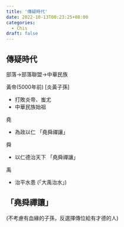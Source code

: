 ```yaml
---
title: '傳疑時代'
date: 2022-10-13T00:23:25+08:00
categories:
  - Chis
draft: false
---
```


## 傳疑時代
部落→部落聯盟→中華民族

黃帝(5000年前) [炎黃子孫]
- 打敗炎帝、蚩尤
- 中華民族始祖

堯
- 為政以仁 「堯舜禪讓」

舜
- 以仁德治天下 「堯舜禪讓」

禹
- 治平水患 (「大禹治水」)

## 「堯舜禪讓」
(不考慮有血緣的子孫，反選擇傳位給有才德的人)